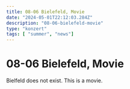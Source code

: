 ```yaml
---
title: 08-06 Bielefeld, Movie
date: "2024-05-01T22:12:03.284Z"
description: "08-06-bielefeld-movie"
type: "konzert"
tags: [ "summer", "news"]
---
```

# 08-06 Bielefeld, Movie

Bielfeld does not exist. This is a movie. 
